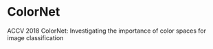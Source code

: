 # ColorNet
ACCV 2018 ColorNet: Investigating the importance of color spaces for image classification
